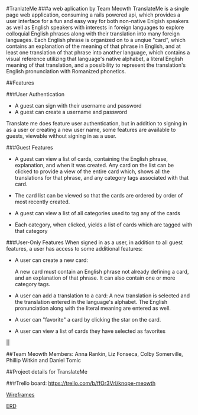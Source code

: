 #TranlateMe
###a web aplication by Team Meowth
TranslateMe is a single page web application, consuming a rails powered api, which provides a user interface for a fun and easy way for both non-native Enlgish speakers as well as English speakers with interests in foreign languages to explore colloquial English phrases along with their translation into many foreign languages. Each English phrase is organized on to a unqiue "card", which contains an explanation of the meaning of that phrase in English, and at least one translation of that phrase into another language, which contains a visual reference utilizing that language's native alphabet, a literal English meaning of that translation, and a possibility to represent the translation's English pronunciation with Romanized phonetics.

##Features

###User Authentication
- A guest can sign with their username and password
- A guest can create a username and password

Translate me does feature user authentication, but in addition to signing in as a user or creating a new user name, some features are available to guests, viewable without signing in as a user.

###Guest Features
- A guest can view a list of cards, containing the English phrase, explanation, and when it was created. Any card on the list can be clicked to provide a view of the entire card which, shows all the translations for that phrase, and any category tags associated with that card.

- The card list can be viewed so that the cards are ordered by order of most recently created.

- A guest can view a list of all categories used to tag any of the cards

- Each category, when clicked, yields a list of cards which are tagged with that category

###User-Only Features
When signed in as a user, in addition to all guest features, a user has access to some additional features:

- A user can create a new card:

  A new card must contain an English phrase not already defining a card, and an explanation of that phrase. It can also contain one or more category tags.

- A user can add a translation to a card:
  A new translation is selected and the translation entered in the language's alphabet. The English pronunciation along with the literal meaning are entered as well.

- A user can "favorite" a card by clicking the star on the card.

- A user can view a list of cards they have selected as favorites


||

##Team Meowth
Members: Anna Rankin, Liz Fonseca, Colby Somerville, Phillip Witkin and Daniel Tomic

##Project details for TranslateMe

###Trello board: https://trello.com/b/ffOr3Vrl/knope-meowth

[Wireframes](/wireframes)

[ERD](/img/LanguageAppERD.png)
